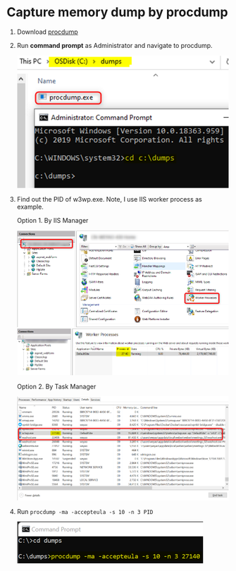 # Capture memory dump by procdump
1. Download [procdump](!https://learn.microsoft.com/en-us/sysinternals/downloads/procdump)

1. Run **command prompt** as Administrator and navigate to procdump.

    ![](/Windows/Images/ManualDump1.png)

1. Find out the PID of w3wp.exe. Note, I use IIS worker process as example.

    Option 1. By IIS Manager

    ![](/Windows/Images/ManualDump2.png)
    ![](/Windows/Images/ManualDump4.png)

    Option 2. By Task Manager

    ![](/Windows/Images/ManualDump3.png)
1. Run `procdump -ma -accepteula -s 10 -n 3 PID`

    ![](/Windows/Images/ManualDump5.png)